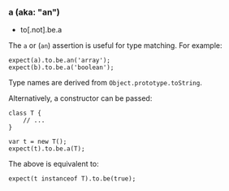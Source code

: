 ### a (aka: "an")

 - to[.not].be.a

The `a` or (`an`) assertion is useful for type matching. For example:

    expect(a).to.be.an('array');
    expect(b).to.be.a('boolean');

Type names are derived from `Object.prototype.toString`.

Alternatively, a constructor can be passed:

    class T {
        // ...
    }

    var t = new T();
    expect(t).to.be.a(T);

The above is equivalent to:

    expect(t instanceof T).to.be(true);
